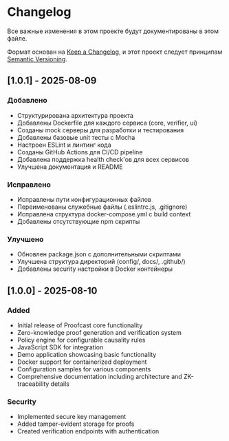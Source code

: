 # Changelog

Все важные изменения в этом проекте будут документированы в этом файле.

Формат основан на [Keep a Changelog](https://keepachangelog.com/en/1.0.0/),
и этот проект следует принципам [Semantic Versioning](https://semver.org/spec/v2.0.0.html).

## [1.0.1] - 2025-08-09

### Добавлено
- Структурирована архитектура проекта
- Добавлены Dockerfile для каждого сервиса (core, verifier, ui)
- Созданы mock серверы для разработки и тестирования
- Добавлены базовые unit тесты с Mocha
- Настроен ESLint и линтинг кода
- Созданы GitHub Actions для CI/CD pipeline
- Добавлена поддержка health check'ов для всех сервисов
- Улучшена документация и README

### Исправлено
- Исправлены пути конфигурационных файлов
- Переименованы служебные файлы (.eslintrc.js, .gitignore)
- Исправлена структура docker-compose.yml с build context
- Добавлены отсутствующие npm скрипты

### Улучшено
- Обновлен package.json с дополнительными скриптами
- Улучшена структура директорий (config/, docs/, .github/)
- Добавлены security настройки в Docker контейнеры

## [1.0.0] - 2025-08-10

### Added
- Initial release of Proofcast core functionality
- Zero-knowledge proof generation and verification system
- Policy engine for configurable causality rules
- JavaScript SDK for integration
- Demo application showcasing basic functionality
- Docker support for containerized deployment
- Configuration samples for various components
- Comprehensive documentation including architecture and ZK-traceability details

### Security
- Implemented secure key management
- Added tamper-evident storage for proofs
- Created verification endpoints with authentication
